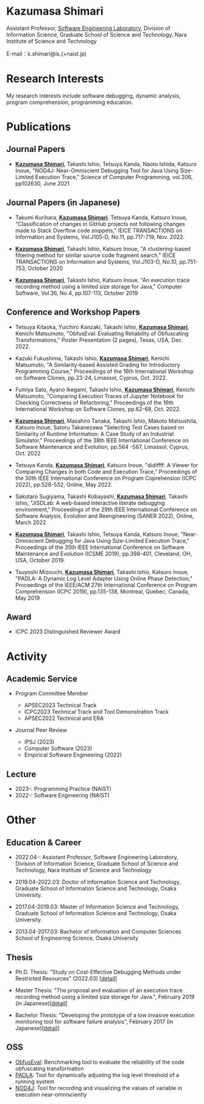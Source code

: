 # Kazumasa Shimari
Assistant Professor, [Software Engineering Laboratory](https://naist-se.github.io/), Division of Information Science, Graduate School of Science and Technology, Nara Institute of Science and Technology

<!-- ![photo]({{ site.url }}/pic/shimari.jpg) -->

E-mail：k.shimari@is.(+naist.jp)

# Research Interests
My research interests include software debugging, dynamic analysis, program comprehension, programming education.

# Publications
## Journal Papers
  * **<u>Kazumasa Shimari</u>**, Takashi Ishio, Tetsuya Kanda, Naoto Ishida, Katsuro Inoue, "NOD4J:
                  Near-Omniscient Debugging Tool for Java Using Size-Limited Execution
                  Trace," Science of Computer Programming, vol.206, pp102630, June 2021
                  <!-- [[detail](https://sel.ist.osaka-u.ac.jp/lab-db/betuzuri/contents.ja/1199.html)] -->

## Journal Papers (in Japanese)
  * Takumi Kurihara, **<u>Kazumasa Shimari</u>**, Tetsuya Kanda, Katsuro Inoue, "Classification of changes in GitHub projects not following changes made to Stack Overflow code snippets," IEICE TRANSACTIONS on
                  Information and Systems, Vol.J105-D, No.11, pp.717-719, Nov. 2022.

  * **<u>Kazumasa Shimari</u>**, Takashi Ishio, Katsuro Inoue, "A clustering-based filtering method
                  for similar source code fragment search," IEICE TRANSACTIONS on
                  Information and Systems, Vol.J103-D, No.10, pp.751-753, October 2020

  * **<u>Kazumasa Shimari</u>**, Takashi Ishio, Katsuro Inoue, "An execution trace recording method
                  using a limited size storage for Java," Computer Software, Vol.36,
                  No.4, pp.107-113, October 2019

##  Conference and Workshop Papers
  * Tetsuya Kitaoka, Yuichiro Kanzaki, Takashi Ishio, **<u>Kazumasa Shimari</u>**, Kenichi Matsumoto, "ObfusEval: Evaluating Reliability of Obfuscating Transformations," Poster Presentation (2 pages), Texas, USA, Dec. 2022.

  * Kazuki Fukushima, Takashi Ishio, **<u>Kazumasa Shimari</u>**, Kenichi Matsumoto, "A Similarity-based Assisted Grading for Introductory Programming Course," Proceedings of the 16th International Workshop on Software Clones, pp.23-24, Limassol, Cyprus, Oct. 2022. <!-- Acceptance rate 81% (13/16) -->

  * Fumiya Sato, Ayano Ikegami, Takashi Ishio, **<u>Kazumasa Shimari</u>**, Kenichi Matsumoto, "Comparing Execution Traces of Jupyter Notebook for Checking Correctness of Refactoring," Proceedings of the 16th International Workshop on Software Clones, pp.62-68, Oct. 2022. <!-- Acceptance rate 81% (13/16) -->

  * **<u>Kazumasa Shimari</u>**, Masahiro Tanaka, Takashi Ishio, Makoto Matsushita, Katsuro Inoue, Satoru Takanezawa "Selecting Test Cases based on Similarity of Runtime Information: A Case Study of an Industrial Simulator," Proceedings of the 38th IEEE International Conference on Software Maintenance and Evolution, pp.564 -567, Limassol, Cyprus, Oct. 2022 <!--Industry Track [[detail](https://sel.ist.osaka-u.ac.jp/lab-db/betuzuri/contents.ja/1237.html)] Acceptance rate 50% (10/20) -->

  * Tetsuya Kanda, **<u>Kazumasa Shimari</u>**, Katsuro Inoue, "didiffff: A Viewer for Comparing Changes in both
                  Code and Execution Trace," Proceedings of the 30th IEEE International
                  Conference on Program Coprehension (ICPC 2022), pp.528-532, Online, May 2022.
                  <!-- [[detail](https://sel.ist.osaka-u.ac.jp/lab-db/betuzuri/contents.ja/1237.html)] Acceptance rate 38% (5/13) -->

  * Sakutaro Sugiyama, Takashi Kobayashi, **<u>Kazumasa Shimari</u>**, Takashi Ishio, "JISDLab: A web-based interactive literate debugging
                  environment," Proceedings of the 29th IEEE International Conference
                  on Software Analysis, Evolution and Reengineering (SANER 2022), Online,
                  March 2022 <!-- Acceptance rate 75% (9/12) -->

  * **<u>Kazumasa Shimari</u>**, Takashi Ishio, Tetsuya Kanda, Katsuro Inoue, "Near-Omniscient
                  Debugging for Java Using Size-Limited Execution Trace," Proceedings of
                  the 35th IEEE International Conference on Software Maintenance and
                  Evolution (ICSME 2019), pp.398-401, Cleveland, OH, USA, October 2019.
                  <!-- [[detail](https://sel.ist.osaka-u.ac.jp/lab-db/betuzuri/contents.ja/1172.html)] Acceptance rate 58% (11/19) -->

  * Tsuyoshi Mizouchi, **<u>Kazumasa Shimari</u>**, Takashi Ishio, Katsuro Inoue, "PADLA: A Dynamic Log Level Adapter
                  Using Online Phase Detection," Proceedings of the IEEE/ACM 27th
                  International Conference on Program Comprehension (ICPC 2019),
                  pp.135-138, Montreal, Quebec, Canada, May 2019 
                  <!-- [[detail](https://sel.ist.osaka-u.ac.jp/lab-db/betuzuri/contents.ja/1157.html)] -->

 ## Award
  * ICPC 2023 Distinguished Reviewer Award
<!--  * **<u>Kazumasa Shimari</u>**, "Repayment Exemption of Student Loan for Students with Excellent
                  Grades", Japan Student Services Organization (JASSO) Type I
                  (interest-free) scholarship", May 2019

  * **<u>Kazumasa Shimari</u>**, "The Live Paper and Poster Award", JSSST FOSE2018 , November 2018

  * Tsuyoshi Mizouchi, **<u>Kazumasa Shimari</u>**, Takashi Ishio, Tetsuya Kanda, Katsuro Inoue, "The Interactive
                  Award", IPSJ/SIGSE Software Engineering Symphosium, September 2018

  * **<u>Kazumasa Shimari</u>**, "The Enouragement Award of Student Presentation", IPSJ/SIGSE
                  Software Engineering Symphosium, September 2017 -->

# Activity
## Academic Service
  * Program Committee Member
    * APSEC2023 Technical Track
    * ICPC2023 Technical Track and Tool Demonstration Track
    * APSEC2022 Technical and ERA 
  
  * Journal Peer Review
    * IPSJ (2023)
    * Computer Software (2023)
    * Empirical Software Engineering (2022)
  
  <!-- * Student Volunteer
    * APSEC2018   -->
  
## Lecture
  * 2023-: Programming Practice (NAIST)
  * 2022-: Software Engineering (NAIST)

# Other
## Education & Career
  * 2022.04-: Assistant Professor, Software Engineering Laboratory,
                  Division of Information Science, Graduate School of Science and
                  Technology, Nara Institute of Science and Technology

  * 2019.04-2022.03: Doctor of Information Science and Technology,
                  Graduate School of Information Science and Technology, Osaka
                  University.
  * 2017.04-2019.03: Master of Information Science and Technology,
                  Graduate School of Information Science and Technology, Osaka
                  University.

  * 2013.04-2017.03: Bachelor of Information and Computer Sciences School
                  of Engineering Science, Osaka University

## Thesis
  * Ph.D. Thesis: "Study on Cost-Effective Debugging Methods under
                  Restricted Resources" (2022.03) [[detail](https://sel.ist.osaka-u.ac.jp/lab-db/Dthesis/contents.ja/41.html)]

  * Master Thesis: "The proposal and evaluation of an execution trace
                  recording method using a limited size storage for Java.", February
                  2019 (in Japanese)[[detail](https://sel.ist.osaka-u.ac.jp/lab-db/Mthesis/contents.en/144.html)]

  * Bachelor Thesis: "Developing the prototype of a low invasive execution
                  monitoring tool for software failure analysis", February 2017 (in
                  Japanese)[[detail](https://sel.ist.osaka-u.ac.jp/lab-db/Bthesis/contents.en/155.html)]

## OSS
  * [ObfusEval](https://github.com/NAIST-SE/ObfusEval): Benchmarking tool to evaluate the reliability of the code obfuscating transformation
  * [PADLA](https://github.com/inoueke-n/PADLA): Tool for dynamically adjusting the log level threshold of a running system
  * [NOD4J](https://github.com/k-shimari/nod4j): Tool for
                  recording and visualizing the values of variable in execution
                  near-omnisciently

